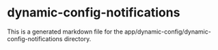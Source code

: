 # dynamic-config-notifications
This is a generated markdown file for the app/dynamic-config/dynamic-config-notifications directory.
